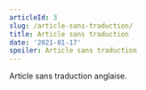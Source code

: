 ```yaml
---
articleId: 3
slug: /article-sans-traduction/
title: Article sans traduction
date: '2021-01-17'
spoiler: Article sans traduction
---
```


Article sans traduction anglaise.
